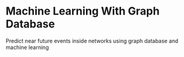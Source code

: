 # Machine Learning With Graph Database
Predict near future events inside networks using graph database and machine learning
